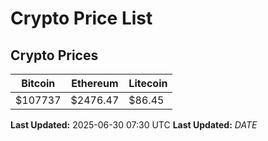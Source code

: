 # Crypto Price List

## Crypto Prices
| Bitcoin | Ethereum | Litecoin |
| ------- | -------- | -------- |
| $107737 | $2476.47 | $86.45 |
**Last Updated:** 2025-06-30 07:30 UTC
**Last Updated:** $DATE$
